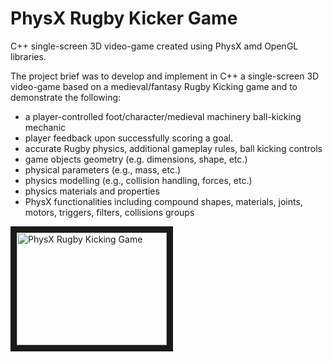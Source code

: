 # PhysX Rugby Kicker Game

C++ single-screen 3D video-game created using PhysX amd OpenGL libraries.

The project brief was to develop and implement in C++ a single-screen 3D video-game based on a medieval/fantasy Rugby Kicking game and to demonstrate the following:

- a player-controlled foot/character/medieval machinery ball-kicking mechanic
- player feedback upon successfully scoring a goal.
- accurate Rugby physics, additional gameplay rules, ball kicking controls
- game objects geometry (e.g. dimensions, shape, etc.)
- physical parameters (e.g., mass, etc.)
- physics modelling (e.g., collision handling, forces, etc.)
- physics materials and properties
- PhysX functionalities including compound shapes, materials, joints, motors, triggers, filters, collisions groups


<a href="https://www.youtube.com/watch?v=Pxtn1q6JNIk" target="_blank"><img src="https://www.youtube.com/watch?v=Pxtn1q6JNIk/0.jpg" 
alt="PhysX Rugby Kicking Game" width="240" height="180" border="10" /></a>
